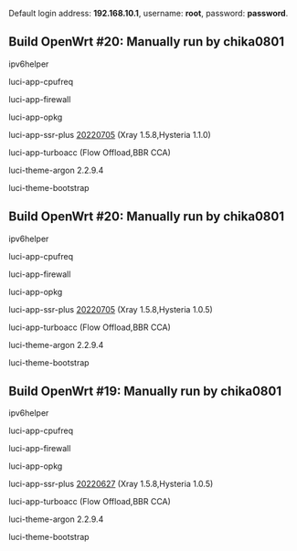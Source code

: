 Default login address: **192.168.10.1**, username: **root**, password: **password**.

## Build OpenWrt #20: Manually run by chika0801

ipv6helper

luci-app-cpufreq

luci-app-firewall

luci-app-opkg

luci-app-ssr-plus [20220705](https://github.com/fw876/helloworld/commits/master) (Xray 1.5.8,Hysteria 1.1.0)

luci-app-turboacc (Flow Offload,BBR CCA)

luci-theme-argon 2.2.9.4 

luci-theme-bootstrap

## Build OpenWrt #20: Manually run by chika0801

ipv6helper

luci-app-cpufreq

luci-app-firewall

luci-app-opkg

luci-app-ssr-plus [20220705](https://github.com/fw876/helloworld/commits/master) (Xray 1.5.8,Hysteria 1.0.5)

luci-app-turboacc (Flow Offload,BBR CCA)

luci-theme-argon 2.2.9.4 

luci-theme-bootstrap

## Build OpenWrt #19: Manually run by chika0801

ipv6helper

luci-app-cpufreq

luci-app-firewall

luci-app-opkg

luci-app-ssr-plus [20220627](https://github.com/fw876/helloworld/commits/master) (Xray 1.5.8,Hysteria 1.0.5)

luci-app-turboacc (Flow Offload,BBR CCA)

luci-theme-argon 2.2.9.4 

luci-theme-bootstrap
